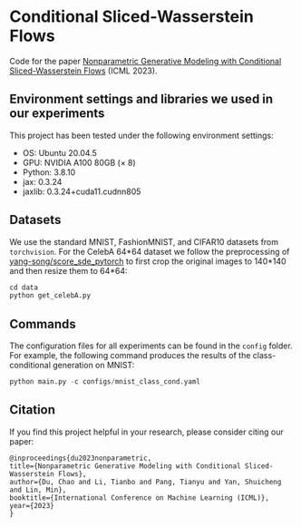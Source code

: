 # Conditional Sliced-Wasserstein Flows

Code for the paper [Nonparametric Generative Modeling with Conditional Sliced-Wasserstein Flows](https://arxiv.org/pdf/2305.02164.pdf) (ICML 2023).

## Environment settings and libraries we used in our experiments

This project has been tested under the following environment settings:
- OS: Ubuntu 20.04.5
- GPU: NVIDIA A100 80GB ($\times$ 8)
- Python: 3.8.10
- jax: 0.3.24
- jaxlib: 0.3.24+cuda11.cudnn805

## Datasets
We use the standard MNIST, FashionMNIST, and CIFAR10 datasets from `torchvision`. For the CelebA 64\*64 dataset we follow the preprocessing of [yang-song/score_sde_pytorch](https://github.com/yang-song/score_sde_pytorch) to first crop the original images to 140\*140 and then resize them to 64\*64:
```python
cd data
python get_celebA.py
```
## Commands
The configuration files for all experiments can be found in the `config` folder. For example, the following command produces the results of the class-conditional generation on MNIST:
```python
python main.py -c configs/mnist_class_cond.yaml
```

## Citation
If you find this project helpful in your research, please consider citing our paper:
  ```
@inproceedings{du2023nonparametric,
  title={Nonparametric Generative Modeling with Conditional Sliced-Wasserstein Flows},
  author={Du, Chao and Li, Tianbo and Pang, Tianyu and Yan, Shuicheng and Lin, Min},
  booktitle={International Conference on Machine Learning (ICML)},
  year={2023}
}
  ```